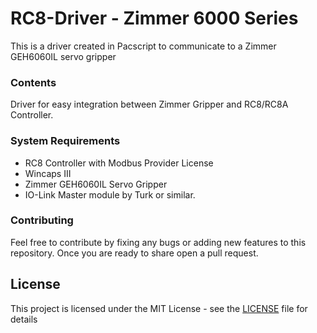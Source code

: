 # RC8-Driver - Zimmer 6000 Series

This is a driver created in Pacscript to communicate to a Zimmer GEH6060IL servo gripper

### Contents

Driver for easy integration between Zimmer Gripper and RC8/RC8A Controller. 

### System Requirements

- RC8 Controller with Modbus Provider License
- Wincaps III
- Zimmer GEH6060IL Servo Gripper
- IO-Link Master module by Turk or similar. 

### Contributing

Feel free to contribute by fixing any bugs or adding new features to this repository. Once you are ready to share open a pull request.

## License

This project is licensed under the MIT License - see the [LICENSE](LICENSE) file for details
